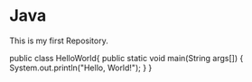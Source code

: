 # Java
This is my first Repository.

public class HelloWorld{
    public static void main(String args[]) {
        System.out.println("Hello, World!");
    }
}
